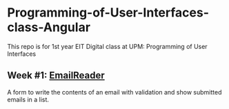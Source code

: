 # Programming-of-User-Interfaces-class-Angular
This repo is for 1st year EIT Digital class at UPM: Programming of User Interfaces

## Week #1: [EmailReader](https://github.com/CassieW/Programming-of-User-Interfaces-class-Angular/tree/master/EmailReader)
  A form to write the contents of an email with validation and show submitted emails in a list.
